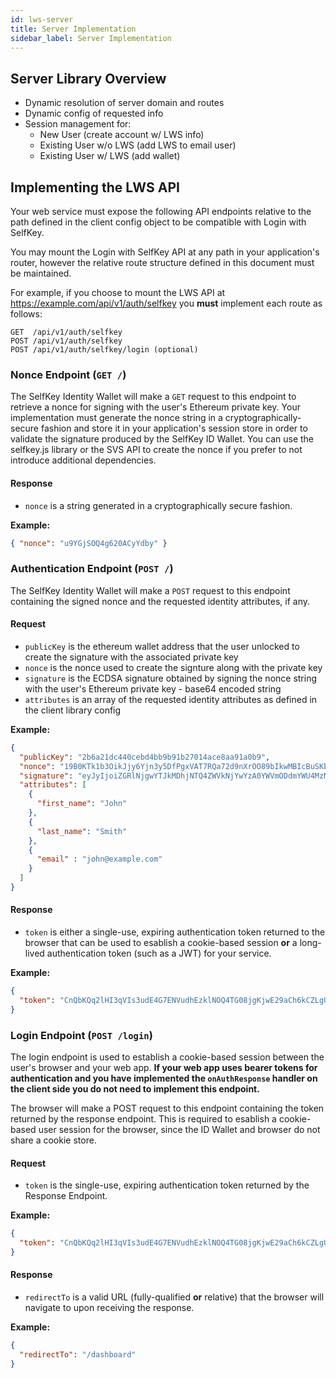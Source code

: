 ```yaml
---
id: lws-server
title: Server Implementation
sidebar_label: Server Implementation
---
```


## Server Library Overview
* Dynamic resolution of server domain and routes
* Dynamic config of requested info
* Session management for:
	* New User (create account w/ LWS info)
	* Existing User w/o LWS (add LWS to email user)
	* Existing User w/ LWS (add wallet)

## Implementing the LWS API

Your web service must expose the following API endpoints relative to the path defined in the client config object to be compatible with Login with SelfKey.

You may mount the Login with SelfKey API at any path in your application's router, however the relative route structure defined in this document must be maintained.

For example, if you choose to mount the LWS API at https://example.com/api/v1/auth/selfkey you **must** implement each route as follows:

```
GET  /api/v1/auth/selfkey
POST /api/v1/auth/selfkey
POST /api/v1/auth/selfkey/login (optional)
```

### Nonce Endpoint (`GET /`)

The SelfKey Identity Wallet will make a `GET` request to this endpoint to retrieve a nonce for signing with the user's Ethereum private key. Your implementation must generate the nonce string in a cryptographically-secure fashion and store it in your application's session store in order to validate the signature produced by the SelfKey ID Wallet.  You can use the selfkey.js library or the SVS API to create the nonce if you prefer to not introduce additional dependencies.

#### Response

- `nonce` is a string generated in a cryptographically secure fashion.

**Example:**

```json
{ "nonce": "u9YGjSOQ4g620ACyYdby" }
```

### Authentication Endpoint (`POST /`)

The SelfKey Identity Wallet will make a `POST` request to this endpoint containing the signed nonce and the requested identity attributes, if any.

#### Request
- `publicKey` is the ethereum wallet address that the user unlocked to create the signature with the associated private key
- `nonce` is the nonce used to create the signture along with the private key
- `signature` is the ECDSA signature obtained by signing the nonce string with the user's Ethereum private key - base64 encoded string
- `attributes` is an array of the requested identity attributes as defined in the client library config

**Example:**

```json
{
  "publicKey": "2b6a21dc440cebd4bb9b91b27014ace8aa91a0b9",
  "nonce": "19B0KTk1b3OikJjy6Yjn3y5DfPgxVAT7RQa72d9nXrOO89bIkwMBIcBuSKbWlXAW",
  "signature": "eyJyIjoiZGRlNjgwYTJkMDhjNTQ4ZWVkNjYwYzA0YWVmODdmYWU4MzM1ZDU0ZTk5YzljZjYxYzY5YWNkZmU3YzQyNWVjNCIsInMiOiIxNzE5NDU3NmE0M2NjYjE3MTE4NTVjMjljMGU0MzAyMTYzMmZkMjY2ZDAzNjhiMzZlODAwN2Q0OTdjZDE3ZjU1IiwidiI6Mjh9",
  "attributes": [
    {
      "first_name": "John"
    },
    {
      "last_name": "Smith"
    },
    {
      "email" : "john@example.com"
    }
  ]
}
```

#### Response

- `token` is either a single-use, expiring authentication token returned to the browser that can be used to esablish a cookie-based session **or** a long-lived authentication token (such as a JWT) for your service.

**Example:**

```json
{
  "token": "CnQbKQq2lHI3qVIs3udE4G7ENVudhEzklNOQ4TG08jgKjwE29aCh6kCZLgU8dsn4"
}
```

### Login Endpoint (`POST /login`)

The login endpoint is used to establish a cookie-based session between the user's browser and your web app. **If your web app uses bearer tokens for authentication and you have implemented the `onAuthResponse` handler on the client side you do not need to implement this endpoint.**

The browser will make a POST request to this endpoint containing the token returned by the response endpoint. This is required to esablish a cookie-based user session for the browser, since the ID Wallet and browser do not share a cookie store.

#### Request

- `token` is the single-use, expiring authentication token returned by the Response Endpoint.

**Example:**

```json
{
  "token": "CnQbKQq2lHI3qVIs3udE4G7ENVudhEzklNOQ4TG08jgKjwE29aCh6kCZLgU8dsn4"
}
```

#### Response

- `redirectTo` is a valid URL (fully-qualified **or** relative) that the browser will navigate to upon receiving the response.

**Example:**

```json
{
  "redirectTo": "/dashboard"
}
```